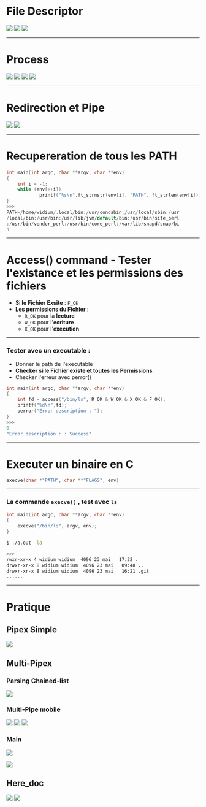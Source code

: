# File Descriptor
![](https://i.imgur.com/EAfRIKV.png)
![](https://i.imgur.com/B0yUwET.png)
![](https://i.imgur.com/Q5shjxh.png)
***
# Process
![](https://i.imgur.com/4ModqSs.png)
![](https://i.imgur.com/uERCVr5.png)
![](https://i.imgur.com/eOfpd7t.png)
![](https://i.imgur.com/vZiCfpd.png)
***
# Redirection et Pipe
![](https://i.imgur.com/qYNcbVJ.png)
![](https://i.imgur.com/P77jLAh.png)
***
# Recupereration de tous les PATH
~~~C
int main(int argc, char **argv, char **env)
{
    int i = -1;
    while (env[++i]) 
            printf("%s\n",ft_strnstr(env[i], "PATH", ft_strlen(env[i])));
}
>>>
PATH=/home/widium/.local/bin:/usr/condabin:/usr/local/sbin:/usr  
/local/bin:/usr/bin:/usr/lib/jvm/default/bin:/usr/bin/site_perl  
:/usr/bin/vendor_perl:/usr/bin/core_perl:/var/lib/snapd/snap/bi  
n
~~~
***
# Access() command - Tester l'existance et les permissions des fichiers
- **Si le Fichier Exsite** : `F_OK`
- **Les permissions du Fichier** : 
	- `R_OK` pour la **lecture**
	- `W_OK` pour l'**ecriture** 
	- `X_OK` pour l'**execution**
***
### Tester avec un executable :
- Donner le path de l'executable
- **Checker si le Fichier existe et toutes les Permissions**
- Checker l'erreur avec perror()
~~~C
int main(int argc, char **argv, char **env)
{
    int fd = access("/bin/ls", R_OK & W_OK & X_OK & F_OK);
    printf("%d\n",fd);
    perror("Error description : ");
}
>>>
0
"Error description : : Success"
~~~
***
# Executer un binaire en C
~~~C
execve(char *"PATH", char **"FLAGS", env)
~~~
***
### La commande `execve()` , test avec `ls`
~~~C
int main(int argc, char **argv, char **env)
{
    execve("/bin/ls", argv, env);
}
~~~

~~~bash
$ ./a.out -la

>>>
rwxr-xr-x 4 widium widium  4096 23 mai   17:22 .
drwxr-xr-x 8 widium widium  4096 23 mai   09:48 ..
drwxr-xr-x 8 widium widium  4096 23 mai   16:21 .git
......
~~~
***
# Pratique
## Pipex Simple 
![](https://i.imgur.com/h5WCbDe.png)

## Multi-Pipex
### Parsing Chained-list
![](https://i.imgur.com/cyLgikt.png)
### Multi-Pipe mobile
![](https://i.imgur.com/9rzCnjY.png)
![](https://i.imgur.com/100dRX2.png)
![](https://i.imgur.com/SBYN3o1.png)
### Main
![](https://i.imgur.com/6MsMr0a.png)

![](https://i.imgur.com/a3L8IbG.png)

## Here_doc
![](https://i.imgur.com/4a0FuKZ.png)
![](https://i.imgur.com/MBMm2Os.png)
